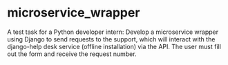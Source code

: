 # microservice_wrapper
A test task for a Python developer intern:  Develop a microservice wrapper using Django to send requests to the support, which will interact with the django-help desk service (offline installation) via the API.   The user must fill out the form and receive the request number.
